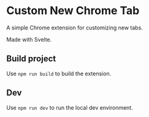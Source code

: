 # Custom New Chrome Tab

A simple Chrome extension for customizing new tabs.

Made with Svelte.

## Build project

Use `npm run build` to build the extension.

## Dev

Use `npm run dev` to run the local dev environment. 
